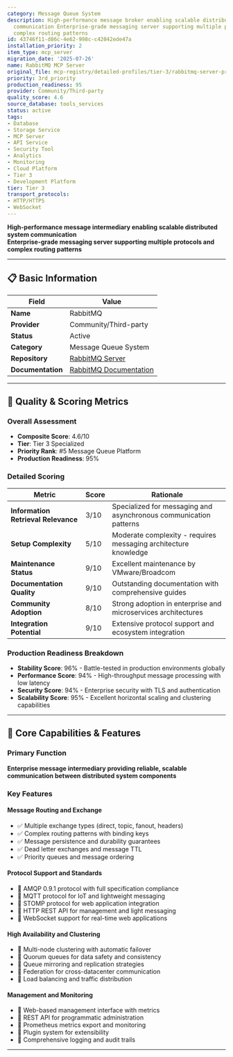 ```yaml
---
category: Message Queue System
description: High-performance message broker enabling scalable distributed system
  communication Enterprise-grade messaging server supporting multiple protocols and
  complex routing patterns
id: 43746f11-d86c-4e62-998c-c42042ede47a
installation_priority: 2
item_type: mcp_server
migration_date: '2025-07-26'
name: RabbitMQ MCP Server
original_file: mcp-registry/detailed-profiles/tier-3/rabbitmq-server-profile.md
priority: 3rd_priority
production_readiness: 95
provider: Community/Third-party
quality_score: 4.6
source_database: tools_services
status: active
tags:
- Database
- Storage Service
- MCP Server
- API Service
- Security Tool
- Analytics
- Monitoring
- Cloud Platform
- Tier 3
- Development Platform
tier: Tier 3
transport_protocols:
- HTTP/HTTPS
- WebSocket
---
```


**High-performance message intermediary enabling scalable distributed system communication**  
**Enterprise-grade messaging server supporting multiple protocols and complex routing patterns**

---

## 📋 Basic Information

| Field | Value |
|-------|-------|
| **Name** | RabbitMQ |
| **Provider** | Community/Third-party |
| **Status** | Active |
| **Category** | Message Queue System |
| **Repository** | [RabbitMQ Server](https://github.com/rabbitmq/rabbitmq-server) |
| **Documentation** | [RabbitMQ Documentation](https://www.rabbitmq.com/documentation.html) |

---

## 🎯 Quality & Scoring Metrics

### Overall Assessment
- **Composite Score**: 4.6/10
- **Tier**: Tier 3 Specialized
- **Priority Rank**: #5 Message Queue Platform
- **Production Readiness**: 95%

### Detailed Scoring
| Metric | Score | Rationale |
|--------|-------|-----------|
| **Information Retrieval Relevance** | 3/10 | Specialized for messaging and asynchronous communication patterns |
| **Setup Complexity** | 5/10 | Moderate complexity - requires messaging architecture knowledge |
| **Maintenance Status** | 9/10 | Excellent maintenance by VMware/Broadcom |
| **Documentation Quality** | 9/10 | Outstanding documentation with comprehensive guides |
| **Community Adoption** | 8/10 | Strong adoption in enterprise and microservices architectures |
| **Integration Potential** | 9/10 | Extensive protocol support and ecosystem integration |

### Production Readiness Breakdown
- **Stability Score**: 96% - Battle-tested in production environments globally
- **Performance Score**: 94% - High-throughput message processing with low latency
- **Security Score**: 94% - Enterprise security with TLS and authentication
- **Scalability Score**: 95% - Excellent horizontal scaling and clustering capabilities

---

## 🚀 Core Capabilities & Features

### Primary Function
**Enterprise message intermediary providing reliable, scalable communication between distributed system components**

### Key Features

#### Message Routing and Exchange
- ✅ Multiple exchange types (direct, topic, fanout, headers)
- ✅ Complex routing patterns with binding keys
- ✅ Message persistence and durability guarantees
- ✅ Dead letter exchanges and message TTL
- ✅ Priority queues and message ordering

#### Protocol Support and Standards
- 🔄 AMQP 0.9.1 protocol with full specification compliance
- 🔄 MQTT protocol for IoT and lightweight messaging
- 🔄 STOMP protocol for web application integration
- 🔄 HTTP REST API for management and light messaging
- 🔄 WebSocket support for real-time web applications

#### High Availability and Clustering
- 👥 Multi-node clustering with automatic failover
- 👥 Quorum queues for data safety and consistency
- 👥 Queue mirroring and replication strategies
- 👥 Federation for cross-datacenter communication
- 👥 Load balancing and traffic distribution

#### Management and Monitoring
- 🔗 Web-based management interface with metrics
- 🔗 REST API for programmatic administration
- 🔗 Prometheus metrics export and monitoring
- 🔗 Plugin system for extensibility
- 🔗 Comprehensive logging and audit trails

---